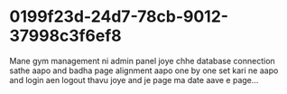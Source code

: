 # 0199f23d-24d7-78cb-9012-37998c3f6ef8
Mane gym management ni admin panel joye chhe database connection sathe aapo and badha page alignment aapo one by one set kari ne aapo and login aen logout thavu joye and je page ma date aave e page...

